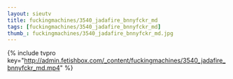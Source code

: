 ```yaml
--- 
layout: sieutv
title: fuckingmachines/3540_jadafire_bnnyfckr_md
tags: [fuckingmachines/3540_jadafire_bnnyfckr_md]
thumb_: fuckingmachines/3540_jadafire_bnnyfckr_md.jpg
---
```

{% include tvpro key="http://admin.fetishbox.com/_content/fuckingmachines/3540_jadafire_bnnyfckr_md.mp4" %} 
